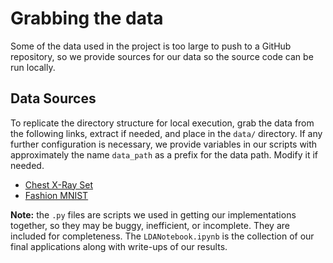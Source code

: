 # Grabbing the data

Some of the data used in the project is too large to push to a GitHub repository, so we provide sources for our data so the source code can be run locally.

## Data Sources

To replicate the directory structure for local execution, grab the data from the following links, extract if needed, and place in the `data/` directory.
If any further configuration is necessary, we provide variables in our scripts with approximately the name `data_path` as a prefix for the data path.
Modify it if needed.

- [Chest X-Ray Set](https://www.kaggle.com/paultimothymooney/chest-xray-pneumonia)
- [Fashion MNIST](https://www.kaggle.com/zalando-research/fashionmnist)

**Note:** the `.py` files are scripts we used in getting our implementations together, so they may be buggy, inefficient, or incomplete. They are included for completeness. The `LDANotebook.ipynb` is the collection of our final applications along with write-ups of our results.
